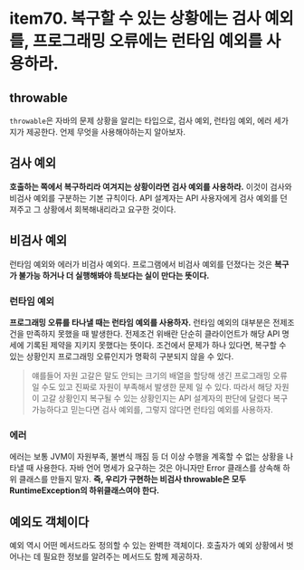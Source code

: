 # item70. 복구할 수 있는 상황에는 검사 예외를, 프로그래밍 오류에는 런타임 예외를 사용하라.
## throwable
`throwable`은 자바의 문제 상황을 알리는 타입으로, 검사 예외, 런타임 예외, 에러 세가지가 제공한다.
언제 무엇을 사용해야하는지 알아보자. 

## 검사 예외
**호출하는 쪽에서 복구하리라 여겨지는 상황이라면 검사 예외를 사용하라.** 이것이 검사와 비검사 예외를 구분하는 기본 규칙이다. 
API 설계자는 API 사용자에게 검사 예외를 던져주고 그 상황에서 회복해내리라고 요구한 것이다.

## 비검사 예외
런타임 예외와 에러가 비검사 예외다. 프로그램에서 비검사 예외를 던졌다는 것은 **복구가 불가능 하거나 더 실행해봐야 득보다는 실이 만다는 뜻이다.**

### 런타임 예외
**프로그래밍 오류를 타나낼 때는 런타임 예외를 사용하자.**
런타임 예외의 대부분은 전제조건을 만족하지 못했을 때 발생한다. 전제조건 위배란 단순히 클라이언트가 해당 API 명세에 기록된 제약을 지키지 못했다는 뜻이다. 
조건에서 문제가 하나 있다면, 복구할 수 있는 상황인지 프로그래밍 오류인지가 명확히 구분되지 않을 수 있다. 
> 얘를들어 자원 고갈은 말도 안되는 크기의 배열을 할당해 생긴 프로그래밍 오류일 수도 있고 진짜로 자원이 부족해서 발생한 문제 일 수 있다.
> 따라서 해당 자원이 고갈 상황인지 복구될 수 있는 상황인지는 API 설계자의 판단에 달렸다
> 복구 가능하다고 믿는다면 검사 예외를, 그렇지 않다면 런타임 예외를 사용하자.

### 에러
에러는 보통 JVM이 자원부족, 불변식 깨짐 등 더 이상 수행을 계혹할 수 없는 상황을 나타낼 때 사용한다. 
자바 언어 명세가 요구하는 것은 아니자만 Error 클래스를 상속해 하위 클래스를 만들지 말자.
**즉, 우리가 구현하는 비검사 throwable은 모두 RuntimeException의 하위클래스여야 한다.**

## 예외도 객체이다
예외 역시 어떤 메서드라도 정의할 수 있는 완벽한 객체이다. 
호출자가 예외 상황에서 벗어나는 데 필요한 정보를 알려주는 메서드도 함께 제공하자. 
